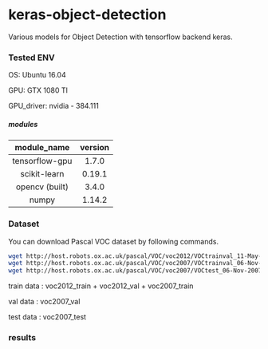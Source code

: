 # keras-object-detection
Various models for Object Detection with tensorflow backend keras.

### Tested ENV
OS: Ubuntu 16.04

GPU: GTX 1080 TI

GPU_driver: nvidia - 384.111

##### modules
| module_name | version |
|:-------------:|:---------:|
| tensorflow-gpu | 1.7.0 |
| scikit-learn | 0.19.1 |
| opencv (built) | 3.4.0 |
| numpy | 1.14.2 |

### Dataset
You can download Pascal VOC dataset by following commands.
```bash
wget http://host.robots.ox.ac.uk/pascal/VOC/voc2012/VOCtrainval_11-May-2012.tar  
wget http://host.robots.ox.ac.uk/pascal/VOC/voc2007/VOCtrainval_06-Nov-2007.tar  
wget http://host.robots.ox.ac.uk/pascal/VOC/voc2007/VOCtest_06-Nov-2007.tar
```

train data : voc2012_train + voc2012_val + voc2007_train

val data   : voc2007_val

test data  : voc2007_test

### results

